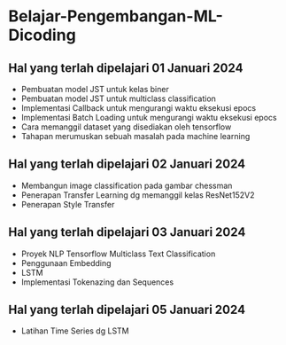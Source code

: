 # Belajar-Pengembangan-ML-Dicoding
## Hal yang terlah dipelajari 01 Januari 2024
- Pembuatan model JST untuk kelas biner
- Pembuatan model JST untuk multiclass classification
- Implementasi Callback untuk mengurangi waktu eksekusi epocs
- Implementasi Batch Loading untuk mengurangi waktu eksekusi epocs
- Cara memanggil dataset yang disediakan oleh tensorflow
- Tahapan merumuskan sebuah masalah pada machine learning

## Hal yang terlah dipelajari 02 Januari 2024
- Membangun image classification pada gambar chessman
- Penerapan Transfer Learning dg memanggil kelas ResNet152V2
- Penerapan Style Transfer

## Hal yang terlah dipelajari 03 Januari 2024
- Proyek NLP Tensorflow Multiclass Text Classification
- Penggunaan Embedding
- LSTM
- Implementasi Tokenazing dan Sequences

## Hal yang terlah dipelajari 05 Januari 2024
- Latihan Time Series dg LSTM
